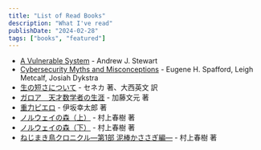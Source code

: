 ```yaml
---
title: "List of Read Books"
description: "What I've read"
publishDate: "2024-02-28"
tags: ["books", "featured"]
---
```



- [A Vulnerable System](https://www.cornellpress.cornell.edu/book/9781501758942/a-vulnerable-system/) - Andrew J. Stewart
- [Cybersecurity Myths and Misconceptions](https://www.oreilly.com/library/view/cybersecurity-myths-and/9780137929214/) - Eugene H. Spafford, Leigh Metcalf, Josiah Dykstra
- [生の短さについて](https://www.iwanami.co.jp/book/b246664.html) - セネカ 著、大西英文 訳
- [ガロア　天才数学者の生涯](https://www.kadokawa.co.jp/product/321907000755/) - 加藤文元 著
- [重力ピエロ](https://www.shinchosha.co.jp/book/125023/) - 伊坂幸太郎 著
- [ノルウェイの森（上）](https://bookclub.kodansha.co.jp/product?item=0000203588) - 村上春樹 著
- [ノルウェイの森（下）](https://bookclub.kodansha.co.jp/product?item=0000203589) - 村上春樹 著
- [ねじまき鳥クロニクル―第1部 泥棒かささぎ編―](https://www.shinchosha.co.jp/book/100141/) - 村上春樹 著
